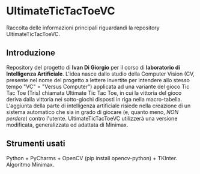 # UltimateTicTacToeVC
Raccolta delle informazioni principali riguardandi la repository UltimateTicTacToeVC.

## Introduzione
Repository del progetto di **Ivan Di Giorgio** per il corso di **laboratorio di Intelligenza Artificiale**.
L'idea nasce dallo studio della Computer Vision (CV, presente nel nome del progetto a lettere invertite per intendere allo stesso tempo "VC" = "Versus Computer") applicata ad una variante del gioco Tic Tac Toe (Tris) chiamata Ultimate Tic Tac Toe, in cui la vittoria del gioco deriva dalla vittoria nei sotto-giochi disposti in riga nella macro-tabella.
L'aggiunta della parte di intelligenza artificiale risiede nella creazione di un sistema automatico che sia in grado di giocare (e, quanto meno, _NON perdere_) contro l'utente. UltimateTicTacToeVC utilizzerà una versione modificata, generalizzata ed adattata di Minimax.

## Strumenti usati
Python + PyCharms + OpenCV (pip install opencv-python) + TKInter. Algoritmo Minimax.

